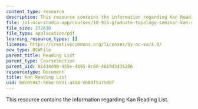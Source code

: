 ```yaml
---
content_type: resource
description: This resource contains the information regarding Kan Reading List.
file: /ol-ocw-studio-app/courses/18-915-graduate-topology-seminar-kan-seminar-fall-2014/bdc0594756be6531a494eb00f5375d8f_MIT18_915F14_kan-list_2.pdf
file_size: 272610
file_type: application/pdf
learning_resource_types: []
license: https://creativecommons.org/licenses/by-nc-sa/4.0/
ocw_type: OCWFile
parent_title: Reading List
parent_type: CourseSection
parent_uid: 81414d90-455e-4895-8c60-4619d3435206
resourcetype: Document
title: Kan Reading List
uid: bdc05947-56be-6531-a494-eb00f5375d8f
---
```

This resource contains the information regarding Kan Reading List.